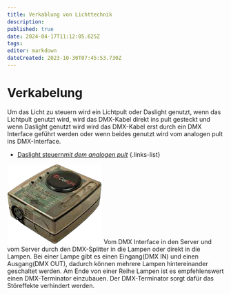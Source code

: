 ```yaml
---
title: Verkablung von Lichttechnik
description: 
published: true
date: 2024-04-17T11:12:05.625Z
tags: 
editor: markdown
dateCreated: 2023-10-30T07:45:53.730Z
---
```


# Verkabelung
Um das Licht zu steuern wird ein Lichtpult oder Daslight genutzt, wenn das Lichtpult genutzt wird, wird das DMX-Kabel direkt ins pult gesteckt und wenn Daslight genutzt wird wird das DMX-Kabel erst durch ein DMX Interface geführt werden oder wenn beides genutzt wird vom analogen pult ins DMX-Interface.
- [Daslight steuern*mit dem analogen pult*](/licht/lichtpult/user_lichtpult/Daslight_steuern)
{.links-list}

![dmx_interface.png](/dmx_interface.png)
Vom DMX Interface in den Server und vom Server durch den DMX-Splitter in die Lampen oder direkt in die Lampen.
Bei einer Lampe gibt es einen Eingang(DMX IN) und einen Ausgang(DMX OUT), dadurch können mehrere Lampen hintereinander geschaltet werden.
Am Ende von einer Reihe Lampen ist es empfehlenswert einen DMX-Terminator einzubauen.
Der DMX-Terminator sorgt dafür das Störeffekte verhindert werden.